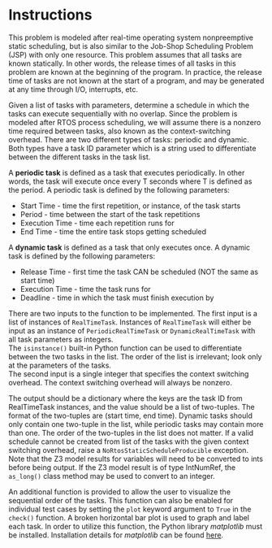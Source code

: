 # Instructions

This problem is modeled after real-time operating system nonpreemptive static 
scheduling, but is also similar to the Job-Shop Scheduling Problem (JSP) with 
only one resource.  This problem assumes that all tasks are known statically.  In 
other words, the release times of all tasks in this problem are known at the beginning 
of the program.  In practice, the release time of tasks are not known at the start of a 
program, and may be generated at any time through I/O, interrupts, etc.

Given a list of tasks with parameters, determine a schedule in which
the tasks can execute sequentially with no overlap.  Since the problem is modeled 
after RTOS process scheduling, we will assume there is a nonzero time required between 
tasks, also known as the context-switching overhead. There are two different types 
of tasks: periodic and dynamic.  Both types have a task ID parameter which is a
string used to differentiate between the different tasks in the task list.

A **periodic task** is defined as a task that executes periodically.  In other words,
the task will execute once every T seconds where T is defined as the period.
A periodic task is defined by the following parameters:
* Start Time - time the first repetition, or instance, of the task starts
* Period - time between the start of the task repetitions
* Execution Time - time each repetition runs for 
* End Time - time the entire task stops getting scheduled

A **dynamic task** is defined as a task that only executes once.
A dynamic task is defined by the following parameters:
* Release Time - first time the task CAN be scheduled (NOT the same as start time)
* Execution Time - time the task runs for 
* Deadline - time in which the task must finish execution by

There are two inputs to the function to be implemented.  The first input is a list of
instances of `RealTimeTask`.  Instances of `RealTimeTask` will either be input as
an instance of `PeriodicRealTimeTask` or `DynamicRealTimeTask` with all task parameters as integers.  
The `isinstance()` built-in Python function can be used to differentiate between the two tasks 
in the list.  The order of the list is irrelevant; look only at the parameters of the tasks.  
The second input is a single integer that specifies the context switching overhead.  The context
switching overhead will always be nonzero.

The output should be a dictionary where the keys are the task ID from RealTimeTask
instances, and the value should be a list of two-tuples.  The format of the two-tuples
are (start time, end time).  Dynamic tasks should only contain one two-tuple in the list,
while periodic tasks may contain more than one.  The order of the two-tuples in the list
does not matter.  If a valid schedule cannot be created from list of the tasks with the 
given context switching overhead, raise a `NoRtosStaticScheduleProducible` exception.  Note 
that the Z3 model results for variables will need to be converted to ints before being output.  If 
the Z3 model result is of type IntNumRef, the `as_long()` class method may be used to convert 
to an integer.

An additional function is provided to allow the user to visualize the sequential order
of the tasks.  This function can also be enabled for individual test cases by setting the
`plot` keyword argument to `True` in the `check()` function. A broken horizontal bar plot is 
used to graph and label each task. In order to utilize this function, the Python library 
*matplotlib* must be installed.  Installation details for *matplotlib* can be found 
[here](https://matplotlib.org/stable/users/installing.html).